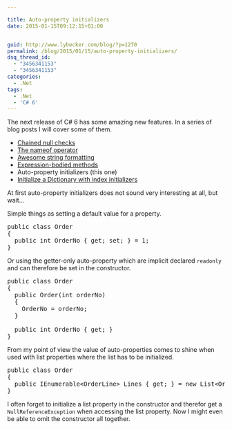 ```yaml
---

title: Auto-property initializers
date: 2015-01-15T09:12:15+01:00


guid: http://www.lybecker.com/blog/?p=1270
permalink: /blog/2015/01/15/auto-property-initializers/
dsq_thread_id:
  - "3456341153"
  - "3456341153"
categories:
  - .Net
tags:
  - .Net
  - 'C# 6'
---
```

The next release of C# 6 has some amazing new features. In a series of blog posts I will cover some of them.

  * [Chained null checks](/blog/2015/01/06/chained-null-checks/ "Chained null checks blog post by Anders Lybecker")
  * [The nameof operator](/blog/2015/01/08/the-nameof-operator/ "The nameof operator blog post by Anders Lybecker")
  * [Awesome string formatting](/blog/2015/01/09/awesome-string-formatting/ "Awesome string formatting blog post by Anders Lybecker")
  * [Expression-bodied methods](/blog/2015/01/13/expression-bodied-methods/ "Expression-bodied methods blog post by Anders Lybecker")
  * Auto-property initializers (this one)
  * [Initialize a Dictionary with index initializers](/blog/2015/01/19/initialize-a-dictionary-with-index-initializers/ "Initialize a Dictionary with index initializers blog post by Anders Lybecker")

At first auto-property initializers does not sound very interesting at all, but wait…

Simple things as setting a default value for a property.

<pre class="brush: csharp; title: ; notranslate" title="">public class Order
{
  public int OrderNo { get; set; } = 1;
}
</pre>

Or using the getter-only auto-property which are implicit declared `readonly` and can therefore be set in the constructor.

<pre class="brush: csharp; title: ; notranslate" title="">public class Order
{
  public Order(int orderNo)
  {
    OrderNo = orderNo;
  }

  public int OrderNo { get; }
}
</pre>

From my point of view the value of auto-properties comes to shine when used with list properties where the list has to be initialized.

<pre class="brush: csharp; title: ; notranslate" title="">public class Order
{
  public IEnumerable&lt;OrderLine&gt; Lines { get; } = new List&lt;OrderLine&gt;();
}
</pre>

I often forget to initialize a list property in the constructor and therefor get a `NullReferenceException` when accessing the list property. Now I might even be able to omit the constructor all together.
